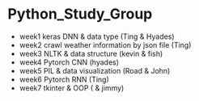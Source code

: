 # Python_Study_Group

- week1 keras DNN & data type (Ting & Hyades)
- week2 crawl weather information by json file (Ting)
- week3 NLTK & data structure (kevin & fish)
- week4 Pytorch CNN (hyades)
- week5 PIL & data visualization (Road & John)
- week6 Pytorch RNN (Ting)
- week7 tkinter & OOP ( & jimmy)
